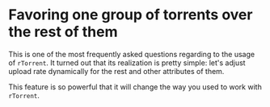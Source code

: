 # Favoring one group of torrents over the rest of them

This is one of the most frequently asked questions regarding to the usage of `rTorrent`. It turned out that its realization is pretty simple: let's adjust upload rate dynamically for the rest and other attributes of them.

This feature is so powerful that it will change the way you used to work with `rTorrent`.

